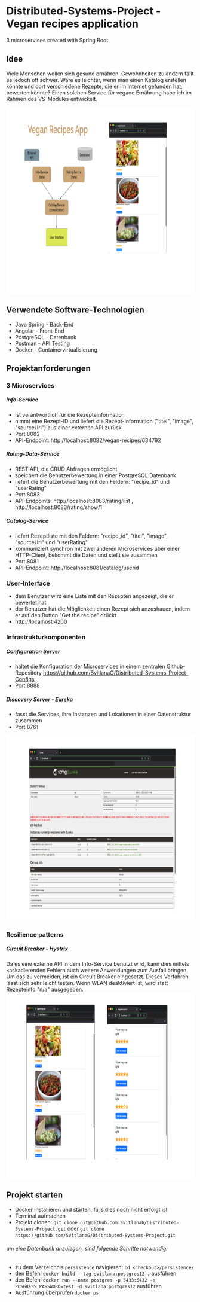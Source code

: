 # Distributed-Systems-Project - Vegan recipes application 

3 microservices created with Spring Boot


## Idee


Viele Menschen wollen sich gesund ernähren. Gewohnheiten zu ändern fällt es jedoch oft schwer.
Wäre es leichter, wenn man einen Katalog erstellen könnte und dort verschiedene Rezepte, die er im Internet gefunden hat, bewerten könnte?
Einen solchen Service für vegane Ernährung habe ich im Rahmen des VS-Modules entwickelt.

<img align="center" width="800" height="500" src="https://github.com/SvitlanaG/Distributed-Systems-Project/blob/master/VeganRecipesApp.png">


## Verwendete Software-Technologien

* Java Spring - Back-End
* Angular - Front-End
* PostgreSQL - Datenbank
* Postman - API Testing
* Docker - Containervirtualisierung


## Projektanforderungen

### 3 Microservices

##### Info-Service
  * ist verantwortlich für die Rezepteinformation
  * nimmt eine Rezept-ID und liefert die Rezept-Information ("titel", "image", "sourceUrl") aus einer externen API zurück
  * Port 8082
  * API-Endpoint: http://localhost:8082/vegan-recipes/634792

##### Rating-Data-Service
  * REST API, die CRUD Abfragen ermöglicht
  * speichert die Benutzerbewertung in einer PostgreSQL Datenbank
  * liefert die Benutzerbewertung mit den Feldern: "recipe_id" und "userRating"
  * Port 8083
  * API-Endpoints: http://localhost:8083/rating/list , http://localhost:8083/rating/show/1


##### Catalog-Service
  * liefert Rezeptliste mit den Feldern: "recipe_id", "titel", "image", "sourceUrl" und "userRating"
  * kommuniziert synchron mit zwei anderen Microservices über einen HTTP-Client, bekommt die Daten und stellt sie zusammen
  * Port 8081
  * API-Endpoint: http://localhost:8081/catalog/userid
  
### User-Interface
  * dem Benutzer wird eine Liste mit den Rezepten angezeigt, die er bewertet hat
  * der Benutzer hat die Möglichkeit einen Rezept sich anzushauen, indem er auf den Button "Get the recipe" drückt
  * http://localhost:4200
  
  
### Infrastrukturkomponenten

##### Configuration Server
 * haltet die Konfiguration der Microservices in einem zentralen Github-Repository https://github.com/SvitlanaG/Distributed-Systems-Project-Configs
 * Port 8888
 
##### Discovery Server - Eureka
 * fasst die Services, ihre Instanzen und Lokationen in einer Datenstruktur zusammen
 * Port 8761
 <img align="center" width="1600" height="500" src="https://github.com/SvitlanaG/Distributed-Systems-Project/blob/master/Eureka.png">
 
### Resilience patterns

##### Circuit Breaker - Hystrix
Da es eine externe API in dem Info-Service benutzt wird, kann dies mittels kaskadierenden Fehlern auch weitere Anwendungen zum Ausfall bringen. Um das zu vermeiden, ist ein Circuit Breaker eingesetzt. Dieses Verfahren lässt sich sehr leicht testen. Wenn WLAN deaktiviert ist, wird statt Rezepteinfo "n/a" ausgegeben.
<img align="center" width="1000" height="500" src="https://github.com/SvitlanaG/Distributed-Systems-Project/blob/master/Hystrix.png">
 
  
## Projekt starten
 * Docker installieren und starten, falls dies noch nicht erfolgt ist
 * Terminal aufmachen
 * Projekt clonen: `git clone git@github.com:SvitlanaG/Distributed-Systems-Project.git` oder `git clone https://github.com/SvitlanaG/Distributed-Systems-Project.git`
###### um eine Datenbank anzulegen, sind folgende Schritte notwendig:
 * zu dem Verzeichnis `persistence` navigieren: `cd <checkout>/persistence/`
 * den Befehl `docker build --tag svitlana:postgres12 .` ausführen
 * den Befehl `docker run --name postgres -p 5433:5432 -e POSGRESS_PASSWORD=test -d svitlana:postgres12` ausführen
 * Ausführung überprüfen `docker ps`
